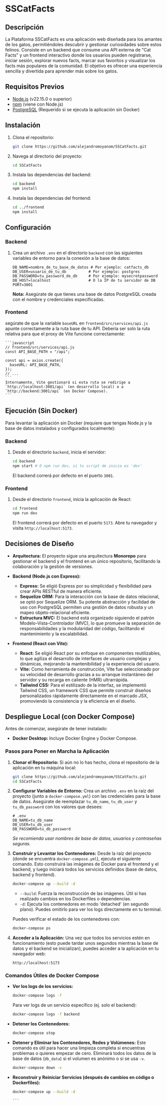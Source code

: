 # SSCatFacts

## Descripción

La Plataforma SSCatFacts es una aplicación web diseñada para los amantes de los gatos, permitiéndoles descubrir y gestionar curiosidades sobre estos felinos. Consiste en un backend que consume una API externa de "Cat Facts" y un frontend interactivo donde los usuarios pueden registrarse, iniciar sesión, explorar nuevos facts, marcar sus favoritos y visualizar los facts más populares de la comunidad. El objetivo es ofrecer una experiencia sencilla y divertida para aprender más sobre los gatos.

## Requisitos Previos

- [Node.js](https://nodejs.org/) (v22.15.0 o superior)
- [npm](https://www.npmjs.com/) (viene con Node.js)
- [PostgreSQL](https://www.postgresql.org/download/) (Requerido si se ejecuta la aplicación sin Docker)

## Instalación

1.  Clona el repositorio:

    ```bash
    git clone https://github.com/alejandromoyanom/SSCatFacts.git
    ```

2.  Navega al directorio del proyecto:

    ```bash
    cd SSCatFacts
    ```

3.  Instala las dependencias del backend:

    ```bash
    cd backend
    npm install
    ```

4.  Instala las dependencias del frontend:

    ```bash
    cd ../frontend
    npm install
    ```

## Configuración

### Backend

1.  Crea un archivo `.env` en el directorio `backend` con las siguientes variables de entorno para la conexión a la base de datos:

    ```
    DB_NAME=nombre_de_tu_base_de_datos # Por ejemplo: catfacts_db
    DB_USER=usuario_de_tu_db          # Por ejemplo: postgres
    DB_PASSWORD=tu_password_de_db     # Por ejemplo: mysecretpassword
    DB_HOST=localhost                 # O la IP de tu servidor de DB
    PORT=3001
    ```

    **Nota:** Asegúrate de que tienes una base de datos PostgreSQL creada con el nombre y credenciales especificadas.

### Frontend

segúrate de que la variable `baseURL` en `frontend/src/services/api.js` apunte correctamente a la ruta base de tu API. Debería ser solo la ruta relativa para que el proxy de Vite funcione correctamente:

    ```javascript
    // frontend/src/services/api.js
    const API_BASE_PATH = "/api";

    const api = axios.create({
      baseURL: API_BASE_PATH,
    });
    // ...
    ```
    Internamente, Vite gestionará si esta ruta se redirige a `http://localhost:3001/api` (en desarrollo local) o a `http://backend:3001/api` (en Docker Compose).
    ```

## Ejecución (Sin Docker)

Para levantar la aplicación sin Docker (requiere que tengas Node.js y la base de datos instalados y configurados localmente):

### Backend

1.  Desde el directorio `backend`, inicia el servidor:

    ```bash
    cd backend
    npm start # O npm run dev, si tu script de inicio es 'dev'
    ```

    El backend correrá por defecto en el puerto `3001`.

### Frontend

1.  Desde el directorio `frontend`, inicia la aplicación de React:

    ```bash
    cd frontend
    npm run dev
    ```

    El frontend correrá por defecto en el puerto `5173`. Abre tu navegador y visita `http://localhost:5173`.

## Decisiones de Diseño

- **Arquitectura:** El proyecto sigue una arquitectura **Monorepo** para gestionar el backend y el frontend en un único repositorio, facilitando la colaboración y la gestión de versiones.
- **Backend (Node.js con Express):**
  - **Express:** Se eligió Express por su simplicidad y flexibilidad para crear APIs RESTful de manera eficiente.
  - **Sequelize ORM:** Para la interacción con la base de datos relacional, se optó por Sequelize ORM. Su potente abstracción y facilidad de uso con PostgreSQL permiten una gestión de datos robusta y un mapeo objeto-relacional eficiente.
  - **Estructura MVC:** El backend está organizado siguiendo el patrón Modelo-Vista-Controlador (MVC), lo que promueve la separación de responsabilidades y la modularidad del código, facilitando el mantenimiento y la escalabilidad.
- **Frontend (React con Vite):**

  - **React:** Se eligió React por su enfoque en componentes reutilizables, lo que agiliza el desarrollo de interfaces de usuario complejas y dinámicas, mejorando la mantenibilidad y la experiencia del usuario.
  - **Vite:** Como herramienta de construcción, Vite fue seleccionado por su velocidad de desarrollo gracias a su arranque instantáneo del servidor y su recarga en caliente (HMR) ultrarrápida.
  - **Tailwind CSS:** Para el estilizado de la interfaz, se implementó Tailwind CSS, un framework CSS que permite construir diseños personalizados rápidamente directamente en el marcado JSX, promoviendo la consistencia y la eficiencia en el diseño.

## Despliegue Local (con Docker Compose)

Antes de comenzar, asegúrate de tener instalado:

- **Docker Desktop:** Incluye Docker Engine y Docker Compose.

### Pasos para Poner en Marcha la Aplicación

1.  **Clonar el Repositorio:**
    Si aún no lo has hecho, clona el repositorio de la aplicación en tu máquina local:

    ```bash
    git clone https://github.com/alejandromoyanom/SSCatFacts.git
    cd SSCatFacts
    ```

2.  **Configurar Variables de Entorno:**
    Crea un archivo `.env` en la raíz del proyecto (junto a `docker-compose.yml`) con las credenciales para la base de datos. Asegúrate de reemplazar `tu_db_name`, `tu_db_user` y `tu_db_password` con los valores que desees:

    ```
    # .env
    DB_NAME=tu_db_name
    DB_USER=tu_db_user
    DB_PASSWORD=tu_db_password
    ```

    _Se recomienda usar nombres de base de datos, usuarios y contraseñas seguras._

3.  **Construir y Levantar los Contenedores:**
    Desde la raíz del proyecto (donde se encuentra `docker-compose.yml`), ejecuta el siguiente comando. Esto construirá las imágenes de Docker para el frontend y el backend, y luego iniciará todos los servicios definidos (base de datos, backend y frontend).

    ```bash
    docker-compose up --build -d
    ```

    - `--build`: Fuerza la reconstrucción de las imágenes. Útil si has realizado cambios en los Dockerfiles o dependencias.
    - `-d`: Ejecuta los contenedores en modo 'detached' (en segundo plano). Puedes omitirlo para ver los logs directamente en tu terminal.

    Puedes verificar el estado de los contenedores con:

    ```bash
    docker-compose ps
    ```

4.  **Acceder a la Aplicación:**
    Una vez que todos los servicios estén en funcionamiento (esto puede tardar unos segundos mientras la base de datos y el backend se inicializan), puedes acceder a la aplicación en tu navegador web:
    ```
    http://localhost:5173
    ```

### Comandos Útiles de Docker Compose

- **Ver los logs de los servicios:**

  ```bash
  docker-compose logs -f
  ```

  Para ver logs de un servicio específico (ej. solo el backend):

  ```bash
  docker-compose logs -f backend
  ```

- **Detener los Contenedores:**

  ```bash
  docker-compose stop
  ```

- **Detener y Eliminar los Contenedores, Redes y Volúmenes:**
  Este comando es útil para hacer una limpieza completa si encuentras problemas o quieres empezar de cero. Eliminará todos los datos de la base de datos (`db_data`) si el volumen es anónimo o si se usa `-v`.

  ```bash
  docker-compose down -v
  ```

- **Reconstruir y Reiniciar Servicios (después de cambios en código o Dockerfiles):**
  ```bash
  docker-compose up --build -d
  ```
      ```
